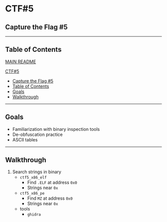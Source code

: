 # CTF#5 #

## Capture the Flag #5 ##

---

## Table of Contents ##

[MAIN README](../../README.md)

[CTF#5](#ctf5)

- [Capture the Flag #5](#capture-the-flag-5)
- [Table of Contents](#table-of-contents)
- [Goals](#goals)
- [Walkthrough](#walkthrough)

---

## Goals ##

- Familiarization with binary inspection tools
- De-obfuscation practice
- ASCII tables

---

## Walkthrough ##

1. Search strings in binary
    - `ctf5_x86_elf`
        - Find `.ELF` at address `0x0`
        - Strings near `0x`
    - `ctf5_x86_pe`
        - Find `MZ` at address `0x0`
        - Strings near `0x`
    - tools
        - `ghidra`
